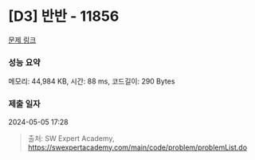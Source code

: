 # [D3] 반반 - 11856 

[문제 링크](https://swexpertacademy.com/main/code/problem/problemDetail.do?contestProbId=AXjS1GXqZ8gDFATi) 

### 성능 요약

메모리: 44,984 KB, 시간: 88 ms, 코드길이: 290 Bytes

### 제출 일자

2024-05-05 17:28



> 출처: SW Expert Academy, https://swexpertacademy.com/main/code/problem/problemList.do